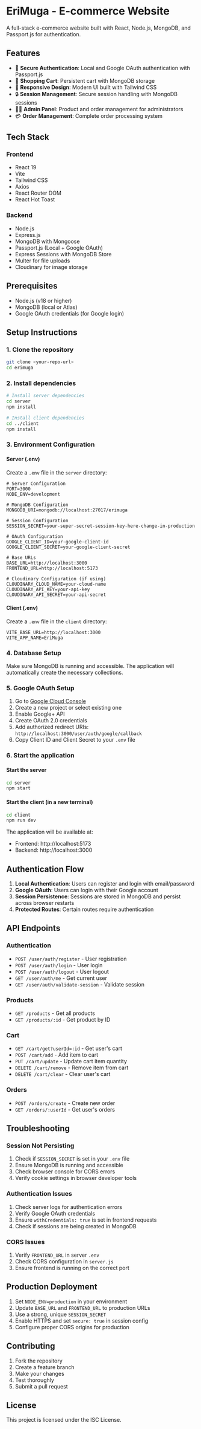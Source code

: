# EriMuga - E-commerce Website

A full-stack e-commerce website built with React, Node.js, MongoDB, and Passport.js for authentication.

## Features

- 🔐 **Secure Authentication**: Local and Google OAuth authentication with Passport.js
- 🛒 **Shopping Cart**: Persistent cart with MongoDB storage
- 📱 **Responsive Design**: Modern UI built with Tailwind CSS
- 🔒 **Session Management**: Secure session handling with MongoDB sessions
- 👨‍💼 **Admin Panel**: Product and order management for administrators
- 💳 **Order Management**: Complete order processing system

## Tech Stack

### Frontend
- React 19
- Vite
- Tailwind CSS
- Axios
- React Router DOM
- React Hot Toast

### Backend
- Node.js
- Express.js
- MongoDB with Mongoose
- Passport.js (Local + Google OAuth)
- Express Sessions with MongoDB Store
- Multer for file uploads
- Cloudinary for image storage

## Prerequisites

- Node.js (v18 or higher)
- MongoDB (local or Atlas)
- Google OAuth credentials (for Google login)

## Setup Instructions

### 1. Clone the repository
```bash
git clone <your-repo-url>
cd erimuga
```

### 2. Install dependencies
```bash
# Install server dependencies
cd server
npm install

# Install client dependencies
cd ../client
npm install
```

### 3. Environment Configuration

#### Server (.env)
Create a `.env` file in the `server` directory:
```env
# Server Configuration
PORT=3000
NODE_ENV=development

# MongoDB Configuration
MONGODB_URI=mongodb://localhost:27017/erimuga

# Session Configuration
SESSION_SECRET=your-super-secret-session-key-here-change-in-production

# OAuth Configuration
GOOGLE_CLIENT_ID=your-google-client-id
GOOGLE_CLIENT_SECRET=your-google-client-secret

# Base URLs
BASE_URL=http://localhost:3000
FRONTEND_URL=http://localhost:5173

# Cloudinary Configuration (if using)
CLOUDINARY_CLOUD_NAME=your-cloud-name
CLOUDINARY_API_KEY=your-api-key
CLOUDINARY_API_SECRET=your-api-secret
```

#### Client (.env)
Create a `.env` file in the `client` directory:
```env
VITE_BASE_URL=http://localhost:3000
VITE_APP_NAME=EriMuga
```

### 4. Database Setup
Make sure MongoDB is running and accessible. The application will automatically create the necessary collections.

### 5. Google OAuth Setup
1. Go to [Google Cloud Console](https://console.cloud.google.com/)
2. Create a new project or select existing one
3. Enable Google+ API
4. Create OAuth 2.0 credentials
5. Add authorized redirect URIs: `http://localhost:3000/user/auth/google/callback`
6. Copy Client ID and Client Secret to your `.env` file

### 6. Start the application

#### Start the server
```bash
cd server
npm start
```

#### Start the client (in a new terminal)
```bash
cd client
npm run dev
```

The application will be available at:
- Frontend: http://localhost:5173
- Backend: http://localhost:3000

## Authentication Flow

1. **Local Authentication**: Users can register and login with email/password
2. **Google OAuth**: Users can login with their Google account
3. **Session Persistence**: Sessions are stored in MongoDB and persist across browser restarts
4. **Protected Routes**: Certain routes require authentication

## API Endpoints

### Authentication
- `POST /user/auth/register` - User registration
- `POST /user/auth/login` - User login
- `POST /user/auth/logout` - User logout
- `GET /user/auth/me` - Get current user
- `GET /user/auth/validate-session` - Validate session

### Products
- `GET /products` - Get all products
- `GET /products/:id` - Get product by ID

### Cart
- `GET /cart/get?userId=:id` - Get user's cart
- `POST /cart/add` - Add item to cart
- `PUT /cart/update` - Update cart item quantity
- `DELETE /cart/remove` - Remove item from cart
- `DELETE /cart/clear` - Clear user's cart

### Orders
- `POST /orders/create` - Create new order
- `GET /orders/:userId` - Get user's orders

## Troubleshooting

### Session Not Persisting
1. Check if `SESSION_SECRET` is set in your `.env` file
2. Ensure MongoDB is running and accessible
3. Check browser console for CORS errors
4. Verify cookie settings in browser developer tools

### Authentication Issues
1. Check server logs for authentication errors
2. Verify Google OAuth credentials
3. Ensure `withCredentials: true` is set in frontend requests
4. Check if sessions are being created in MongoDB

### CORS Issues
1. Verify `FRONTEND_URL` in server `.env`
2. Check CORS configuration in `server.js`
3. Ensure frontend is running on the correct port

## Production Deployment

1. Set `NODE_ENV=production` in your environment
2. Update `BASE_URL` and `FRONTEND_URL` to production URLs
3. Use a strong, unique `SESSION_SECRET`
4. Enable HTTPS and set `secure: true` in session config
5. Configure proper CORS origins for production

## Contributing

1. Fork the repository
2. Create a feature branch
3. Make your changes
4. Test thoroughly
5. Submit a pull request

## License

This project is licensed under the ISC License.
